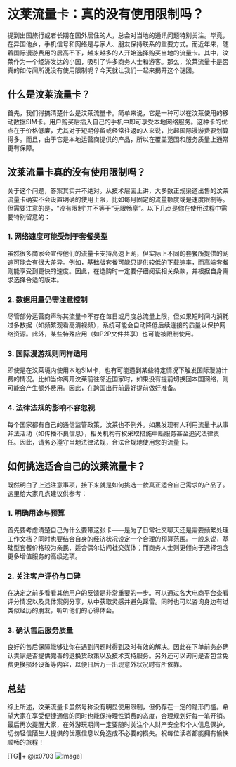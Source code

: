 # 汶莱流量卡：真的没有使用限制吗？

提到出国旅行或者长期在国外居住的人，总会对当地的通讯问题特别关注。毕竟，在异国他乡，手机信号和网络是与家人、朋友保持联系的重要方式。而近年来，随着国际漫游费用的居高不下，越来越多的人开始选择购买当地的流量卡。其中，汶莱作为一个经济发达的小国，吸引了许多商务人士和游客。那么，汶莱流量卡是否真的如传闻所说没有使用限制呢？今天就让我们一起来揭开这个谜团。

## 什么是汶莱流量卡？

首先，我们得搞清楚什么是汶莱流量卡。简单来说，它是一种可以在汶莱使用的移动数据SIM卡。用户购买后插入自己的手机中即可享受本地网络服务。这种卡的优点在于价格低廉，尤其对于短期停留或经常往返的人来说，比起国际漫游费要划算得多。而且，由于它是本地运营商提供的产品，所以在覆盖范围和服务质量上通常更有保障。

## 汶莱流量卡真的没有使用限制吗？

关于这个问题，答案其实并不绝对。从技术层面上讲，大多数正规渠道出售的汶莱流量卡确实不会设置明确的使用上限，比如每月固定的流量额度或是速度限制等。但需要注意的是，“没有限制”并不等于“无限畅享”。以下几点是你在使用过程中需要特别留意的：

### 1. 网络速度可能受制于套餐类型

虽然很多商家会宣传他们的流量卡支持高速上网，但实际上不同的套餐所提供的网速可能会有很大差异。例如，基础版套餐可能只提供较低的下载速率，而高端套餐则能享受到更快的速度。因此，在选购时一定要仔细阅读相关条款，并根据自身需求选择合适的版本。

### 2. 数据用量仍需注意控制

尽管部分运营商声称其流量卡不存在每日或月度总流量上限，但如果短时间内消耗过多数据（如频繁观看高清视频），系统可能会自动降低后续连接的质量以保护网络资源。此外，某些特殊应用（如P2P文件共享）也可能被限制使用。

### 3. 国际漫游规则同样适用

即使是在汶莱境内使用本地SIM卡，也有可能遇到某些特定情况下触发国际漫游计费的情况。比如当你离开汶莱前往邻近国家时，如果没有提前切换回本国网络，则可能会产生额外费用。因此，在跨国出行前最好提前做好准备。

### 4. 法律法规的影响不容忽视

每个国家都有自己的通信监管政策，汶莱也不例外。如果发现有人利用流量卡从事非法活动（如传播不良信息），相关机构有权采取措施中断服务甚至追究法律责任。因此，请务必遵守当地法律法规，合法合规地使用您的流量卡。

## 如何挑选适合自己的汶莱流量卡？

既然明白了上述注意事项，接下来就是如何挑选一款真正适合自己需求的产品了。这里给大家几点建议供参考：

### 1. 明确用途与预算

首先要考虑清楚自己为什么要带这张卡——是为了日常社交聊天还是需要频繁处理工作文档？同时也要结合自身的经济状况设定一个合理的预算范围。一般来说，基础型套餐价格较为亲民，适合偶尔访问社交媒体；而商务人士则更倾向于选择包含更多增值服务的高级选项。

### 2. 关注客户评价与口碑

在决定之前多看看其他用户的反馈是非常重要的一步。可以通过各大电商平台查看评分情况以及具体案例分享，从中获取灵感并避免踩雷。同时也可以咨询身边有过类似经历的朋友，听听他们的心得体会。

### 3. 确认售后服务质量

良好的售后保障能够让你在遇到问题时得到及时有效的解决。因此在下单前务必确认卖家是否提供完善的退换货政策以及技术支持服务。另外还可以询问是否包含免费更换损坏设备等内容，以便日后万一出现意外状况时有所依靠。

## 总结

综上所述，汶莱流量卡虽然号称没有明显使用限制，但仍存在一定的隐形门槛。希望大家在享受便捷通信的同时也能保持理性消费的态度，合理规划好每一笔开销。最后再次提醒大家，在外游玩期间一定要随时关注个人财产安全和个人信息保护，切勿轻信陌生人提供的优惠信息以免造成不必要的损失。祝每位读者都能拥有愉快顺畅的旅程！

[TG💪+ @jx0703 ![Image](https://github.com/user-attachments/assets/dbca1d08-cadb-493c-b0ec-ad6f7a83f270)]